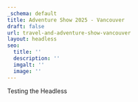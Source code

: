 ```yaml
---
_schema: default
title: Adventure Show 2025 - Vancouver
draft: false
url: travel-and-adventure-show-vancouver
layout: headless
seo:
  title: ''
  description: ''
  imgalt: ''
  image: ''
---
```

Testing the Headless

&nbsp;

&nbsp;

&nbsp;